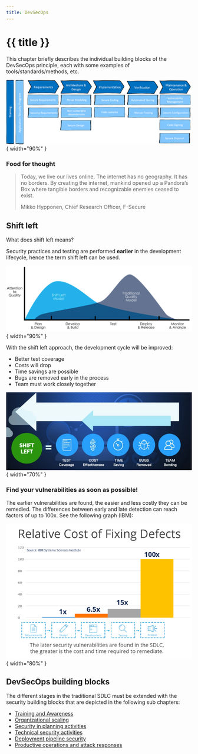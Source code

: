 ```yaml
---
title: DevSecOps
---
```


# {{ title }}

This chapter briefly describes the individual building blocks of the DevSecOps principle, each with some examples of tools/standards/methods, etc.

![](img/SC-SSDLC.png){ width="90%" }

### Food for thought

> Today, we live our lives online. The internet has no geography. It has no borders. By creating the internet, mankind opened up a Pandora’s Box where tangible borders and recognizable enemies ceased to exist.
>
> Mikko Hypponen, Chief Research Officer, F-Secure

## Shift left

What does shift left means?

Security practices and testing are performed **earlier** in the development lifecycle, hence the term shift left can be used.

![](img/shift-left.png){ width="90%" }

With the shift left approach, the development cycle will be improved:

- Better test coverage
- Costs will drop
- Time savings are possible
- Bugs are removed early in the process
- Team must work closely together

![](img/shift-left2.webp){ width="70%" }

### Find your vulnerabilities as soon as possible!

The earlier vulnerabilities are found, the easier and less costly they can be remedied. The differences between early and late detection can reach factors of up to 100x. See the following graph (IBM):

![](img/costst.png){ width="80%" }

## DevSecOps building blocks

The different stages in the traditional SDLC must be extended with the security building blocks that are depicted in the following sub chapters:

- [Training and Awareness](devsecops2.md)
- [Organizational scaling](devsecops3.md)
- [Security in planning activities](devsecops4.md)
- [Technical security activities](devsecops5.md)
- [Deployment pipeline security](devsecops6.md)
- [Productive operations and attack responses](devsecops7.md)


